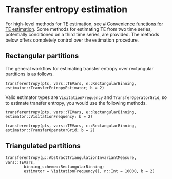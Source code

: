 # Transfer entropy estimation

For high-level methods for TE estimation, see 
[# Convenience functions for TE estimation](@ref). Some methods for estimating TE from 
two time series, potentially conditioned on a third time series, are provided. The methods 
below offers completely control over the estimation procedure.

## Rectangular partitions

The general workflow for estimating transfer entropy over rectangular partitions is as follows.

```@docs
transferentropy(pts, vars::TEVars, ϵ::RectangularBinning, estimator::TransferEntropyEstimator; b = 2)
```

Valid estimator types are `VisitationFrequency` and `TransferOperatorGrid`, so to estimate 
transfer entropy, you would use the following methods.

```@docs
transferentropy(pts, vars::TEVars, ϵ::RectangularBinning, estimator::VisitationFrequency; b = 2)
```

```@docs
transferentropy(pts, vars::TEVars, ϵ::RectangularBinning, estimator::TransferOperatorGrid; b = 2)
```

## Triangulated partitions

```@docs
transferentropy(μ::AbstractTriangulationInvariantMeasure, vars::TEVars,
        binning_scheme::RectangularBinning;
        estimator = VisitationFrequency(), n::Int = 10000, b = 2)
```